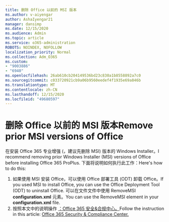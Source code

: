```yaml
---
title: 删除 Office 以前的 MSI 版本
ms.author: v-aiyengar
author: AshaIyengar21
manager: dansimp
ms.date: 12/15/2020
ms.audience: Admin
ms.topic: article
ms.service: o365-administration
ROBOTS: NOINDEX, NOFOLLOW
localization_priority: Normal
ms.collection: Adm_O365
ms.custom:
- "9003886"
- "6940"
ms.openlocfilehash: 26ab610cb204149536bd23c830a1b8558892a7c0
ms.sourcegitcommit: c033720921cb9a06b9560eedef4f1935e69a846b
ms.translationtype: MT
ms.contentlocale: zh-CN
ms.lasthandoff: 12/15/2020
ms.locfileid: "49680597"
---
```

# <a name="remove-prior-msi-versions-of-office"></a><span data-ttu-id="221d1-102">删除 Office 以前的 MSI 版本</span><span class="sxs-lookup"><span data-stu-id="221d1-102">Remove prior MSI versions of Office</span></span>

<span data-ttu-id="221d1-103">在安装 Office 365 专业增强 (，建议先删除 MSI) 版本的 Windows Installer。</span><span class="sxs-lookup"><span data-stu-id="221d1-103">I recommend removing prior Windows Installer (MSI) versions of Office before installing Office 365 ProPlus.</span></span> <span data-ttu-id="221d1-104">下面将说明如何执行此工作：</span><span class="sxs-lookup"><span data-stu-id="221d1-104">Here's how to do this:</span></span>

1. <span data-ttu-id="221d1-105">如果使用 MSI 安装 Office，可以使用 Office 部署工具 (ODT) 卸载 Office。</span><span class="sxs-lookup"><span data-stu-id="221d1-105">If you used MSI to install Office, you can use the Office Deployment Tool (ODT) to uninstall Office.</span></span> <span data-ttu-id="221d1-106">可以在文件文件中使用 RemoveMSI **configuration.xml** 元素。</span><span class="sxs-lookup"><span data-stu-id="221d1-106">You can use the RemoveMSI element in your **configuration.xml** file.</span></span>
1. <span data-ttu-id="221d1-107">按照本文中的说明操作 [：Office 365 安全&合规中心。](https://go.microsoft.com/fwlink/p/?linkid=2077143)</span><span class="sxs-lookup"><span data-stu-id="221d1-107">Follow the instruction in this article: [Office 365 Security & Compliance Center.](https://go.microsoft.com/fwlink/p/?linkid=2077143)</span></span>